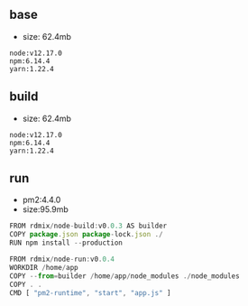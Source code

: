 ## base
* size: 62.4mb
```
node:v12.17.0
npm:6.14.4
yarn:1.22.4
```

## build
* size: 62.4mb
```
node:v12.17.0
npm:6.14.4
yarn:1.22.4
```

## run
* pm2:4.4.0 
* size:95.9mb


```js
FROM rdmix/node-build:v0.0.3 AS builder
COPY package.json package-lock.json ./
RUN npm install --production

FROM rdmix/node-run:v0.0.4
WORKDIR /home/app
COPY --from=builder /home/app/node_modules ./node_modules
COPY . .
CMD [ "pm2-runtime", "start", "app.js" ]
```

